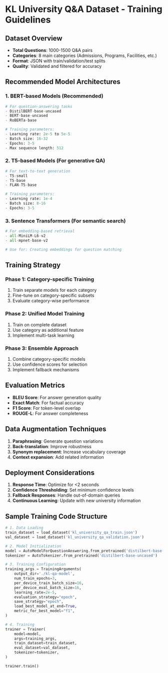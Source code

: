 
# KL University Q&A Dataset - Training Guidelines

## Dataset Overview
- **Total Questions**: 1000-1500 Q&A pairs
- **Categories**: 8 main categories (Admissions, Programs, Facilities, etc.)
- **Format**: JSON with train/validation/test splits
- **Quality**: Validated and filtered for accuracy

## Recommended Model Architectures

### 1. BERT-based Models (Recommended)
```python
# For question-answering tasks
- DistilBERT-base-uncased
- BERT-base-uncased
- RoBERTa-base

# Training parameters:
- Learning rate: 2e-5 to 5e-5
- Batch size: 16-32
- Epochs: 3-5
- Max sequence length: 512
```

### 2. T5-based Models (For generative QA)
```python
# For text-to-text generation
- T5-small
- T5-base
- FLAN-T5-base

# Training parameters:
- Learning rate: 1e-4
- Batch size: 8-16
- Epochs: 3-5
```

### 3. Sentence Transformers (For semantic search)
```python
# For embedding-based retrieval
- all-MiniLM-L6-v2
- all-mpnet-base-v2

# Use for: Creating embeddings for question matching
```

## Training Strategy

### Phase 1: Category-specific Training
1. Train separate models for each category
2. Fine-tune on category-specific subsets
3. Evaluate category-wise performance

### Phase 2: Unified Model Training
1. Train on complete dataset
2. Use category as additional feature
3. Implement multi-task learning

### Phase 3: Ensemble Approach
1. Combine category-specific models
2. Use confidence scores for selection
3. Implement fallback mechanisms

## Evaluation Metrics
- **BLEU Score**: For answer generation quality
- **Exact Match**: For factual accuracy
- **F1 Score**: For token-level overlap
- **ROUGE-L**: For answer completeness

## Data Augmentation Techniques
1. **Paraphrasing**: Generate question variations
2. **Back-translation**: Improve robustness
3. **Synonym replacement**: Increase vocabulary coverage
4. **Context expansion**: Add related information

## Deployment Considerations
1. **Response Time**: Optimize for <2 seconds
2. **Confidence Thresholding**: Set minimum confidence levels
3. **Fallback Responses**: Handle out-of-domain queries
4. **Continuous Learning**: Update with new university information

## Sample Training Code Structure
```python
# 1. Data Loading
train_dataset = load_dataset('kl_university_qa_train.json')
val_dataset = load_dataset('kl_university_qa_validation.json')

# 2. Model Initialization
model = AutoModelForQuestionAnswering.from_pretrained('distilbert-base-uncased')
tokenizer = AutoTokenizer.from_pretrained('distilbert-base-uncased')

# 3. Training Configuration
training_args = TrainingArguments(
    output_dir='./kl-qa-model',
    num_train_epochs=3,
    per_device_train_batch_size=16,
    per_device_eval_batch_size=16,
    learning_rate=2e-5,
    evaluation_strategy="epoch",
    save_strategy="epoch",
    load_best_model_at_end=True,
    metric_for_best_model="f1",
)

# 4. Training
trainer = Trainer(
    model=model,
    args=training_args,
    train_dataset=train_dataset,
    eval_dataset=val_dataset,
    tokenizer=tokenizer,
)

trainer.train()
```
